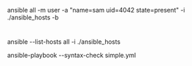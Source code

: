 ansible all -m user -a "name=sam uid=4042 state=present" -i ./ansible_hosts -b

#
ansible --list-hosts all -i ./ansible_hosts

ansible-playbook --syntax-check simple.yml